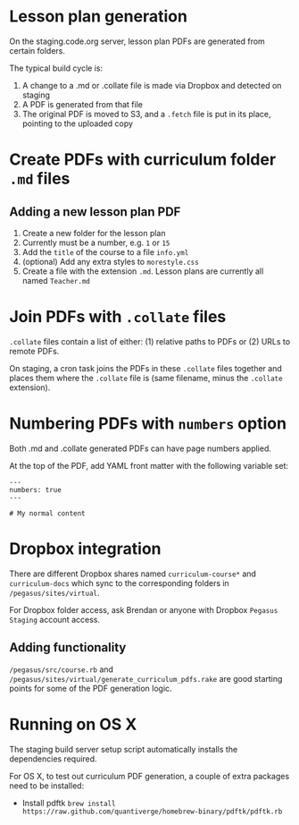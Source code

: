 # Lesson plan generation

On the staging.code.org server, lesson plan PDFs are generated from certain folders.

The typical build cycle is:

1. A change to a .md or .collate file is made via Dropbox and detected on staging
2. A PDF is generated from that file
3. The original PDF is moved to S3, and a `.fetch` file is put in its place, pointing to the uploaded copy

# Create PDFs with curriculum folder `.md` files

## Adding a new lesson plan PDF

1. Create a new folder for the lesson plan
  1. Currently must be a number, e.g. `1` or `15`
1. Add the `title` of the course to a file `info.yml`
1. (optional) Add any extra styles to `morestyle.css`
1. Create a file with the extension `.md`. Lesson plans are currently all named `Teacher.md`

# Join PDFs with `.collate` files

`.collate` files contain a list of either: (1) relative paths to PDFs or (2) URLs to remote PDFs.

On staging, a cron task joins the PDFs in these `.collate` files together and places them where the `.collate` file is (same filename, minus the `.collate` extension).

# Numbering PDFs with `numbers` option

Both .md and .collate generated PDFs can have page numbers applied.

At the top of the PDF, add YAML front matter with the following variable set:

```
---
numbers: true
---

# My normal content

```

# Dropbox integration

There are different Dropbox shares named `curriculum-course*` and `curriculum-docs` which sync to the corresponding folders in `/pegasus/sites/virtual`.

For Dropbox folder access, ask Brendan or anyone with Dropbox `Pegasus Staging` account access.

## Adding functionality

`/pegasus/src/course.rb` and `/pegasus/sites/virtual/generate_curriculum_pdfs.rake` are good starting points for some of the PDF generation logic.

# Running on OS X

The staging build server setup script automatically installs the dependencies required.

For OS X, to test out curriculum PDF generation, a couple of extra packages need to be installed:

* Install pdftk
  `brew install https://raw.github.com/quantiverge/homebrew-binary/pdftk/pdftk.rb`
